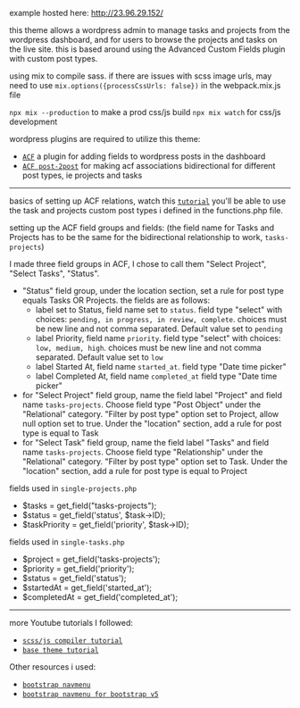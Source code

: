 example hosted here: http://23.96.29.152/

this theme allows a wordpress admin to manage tasks and projects from the wordpress dashboard, and for users to browse the projects and tasks on the live site.
this is based around using the Advanced Custom Fields plugin with custom post types.

using mix to compile sass. if there are issues with scss image urls, may need to use `mix.options({processCssUrls: false})` in the webpack.mix.js file

`npx mix --production` to make a prod css/js build
`npx mix watch` for css/js development

wordpress plugins are required to utilize this theme:
- [`ACF`](https://wordpress.org/plugins/advanced-custom-fields/) a plugin for adding fields to wordpress posts in the dashboard
- [`ACF post-2post`](https://wordpress.org/plugins/post-2-post-for-acf/) for making acf associations bidirectional for different post types, ie projects and tasks

----

basics of setting up ACF relations, watch this [`tutorial`](https://www.youtube.com/watch?v=rGYb7sPA4Bw) you'll be able to use the task and projects custom post
types i defined in the functions.php file. 

setting up the ACF field groups and fields: (the field name for Tasks and Projects has to be the same for the bidirectional relationship to work, `tasks-projects`)

I made three field groups in ACF, I chose to call them "Select Project", "Select Tasks", "Status". 
- "Status" field group, under the location section, set a rule for post type equals Tasks OR Projects. the fields are as follows:
    - label set to Status, field name set to `status`. field type "select" with choices: `pending, in progress, in review, complete`. choices must be new line and not comma separated. Default value set to `pending`
    - label Priority, field name `priority`. field type "select" with choices: `low, medium, high`. choices must be new line and not comma separated. Default value set to `low`
    - label Started At, field name `started_at`. field type "Date time picker"
    - label Completed At, field name `completed_at` field type "Date time picker"
- for "Select Project" field group, name the field label "Project" and field name `tasks-projects`. Choose field type "Post Object" under the "Relational" category. "Filter by post type" option set to Project, allow null option set to true. Under the "location" section, add a rule for post type is equal to Task
- for "Select Task" field group, name the field label "Tasks" and field name `tasks-projects`. Choose field type "Relationship" under the "Relational" category. "Filter by post type" option set to Task. Under the "location" section, add a rule for post type is equal to Project

fields used in `single-projects.php`
- $tasks = get_field("tasks-projects");
- $status = get_field('status', $task->ID);
- $taskPriority = get_field('priority', $task->ID);

fields used in `single-tasks.php`
- $project = get_field('tasks-projects');
- $priority = get_field('priority');
- $status = get_field('status');
- $startedAt = get_field('started_at');
- $completedAt = get_field('completed_at');

----


more Youtube tutorials I followed:
- [`scss/js compiler tutorial`](https://www.youtube.com/watch?v=7Nu3n-aQ9Hs)
- [`base theme tutorial`](https://www.youtube.com/watch?v=pFMgAWkrk8o&t=640s)

Other resources i used:
- [`bootstrap navmenu`](https://github.com/wp-bootstrap/wp-bootstrap-navwalker)
- [`bootstrap navmenu for bootstrap v5`](https://github.com/wp-bootstrap/wp-bootstrap-navwalker/issues/499)